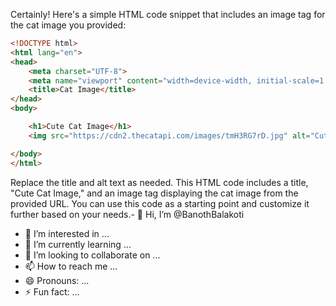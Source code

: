 Certainly! Here's a simple HTML code snippet that includes an image tag for the cat image you provided:

```html
<!DOCTYPE html>
<html lang="en">
<head>
    <meta charset="UTF-8">
    <meta name="viewport" content="width=device-width, initial-scale=1.0">
    <title>Cat Image</title>
</head>
<body>

    <h1>Cute Cat Image</h1>
    <img src="https://cdn2.thecatapi.com/images/tmH3RG7rD.jpg" alt="Cute Cat">

</body>
</html>
```

Replace the title and alt text as needed. This HTML code includes a title, "Cute Cat Image," and an image tag displaying the cat image from the provided URL. You can use this code as a starting point and customize it further based on your needs.- 👋 Hi, I’m @BanothBalakoti
- 👀 I’m interested in ...
- 🌱 I’m currently learning ...
- 💞️ I’m looking to collaborate on ...
- 📫 How to reach me ...
- 😄 Pronouns: ...
- ⚡ Fun fact: ...

<!---
BanothBalakoti/BanothBalakoti is a ✨ special ✨ repository because its `README.md` (this file) appears on your GitHub profile.
You can click the Preview link to take a look at your changes.
--->
